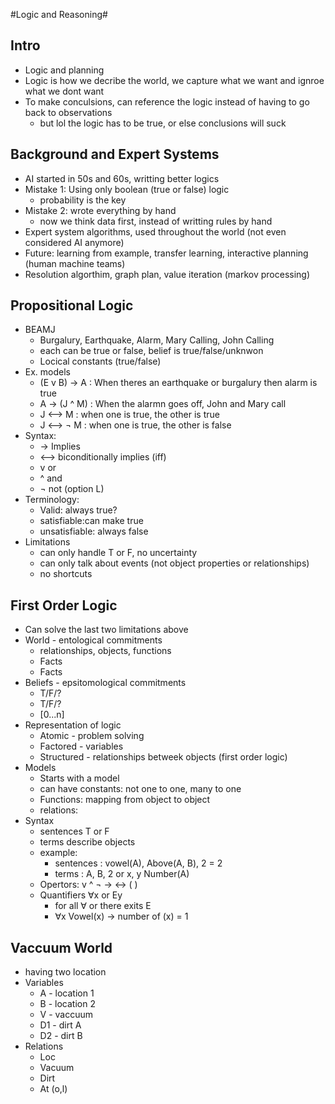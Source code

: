 #Logic and Reasoning#

## Intro ##
  * Logic and planning 
  * Logic is how we decribe the world, we capture what we want and ignroe what we dont want
  * To make conculsions, can reference the logic instead of having to go back to observations 
    * but lol the logic has to be true, or else conclusions will suck 

## Background and Expert Systems ##
  * AI started in 50s and 60s, writting better logics 
  * Mistake 1: Using only boolean (true or false) logic 
    * probability is the key
  * Mistake 2: wrote everything by hand
    * now we think data first, instead of writting rules by hand
  * Expert system algorithms, used throughout the world (not even considered AI anymore)
  * Future: learning from example, transfer learning, interactive planning (human machine teams)
  * Resolution algorthim, graph plan, value iteration (markov processing)

## Propositional Logic ##
  * BEAMJ
    * Burgalury, Earthquake, Alarm, Mary Calling, John Calling 
    * each can be true or false, belief is true/false/unknwon 
    * Locical constants (true/false) 
  * Ex. models   
    * (E v B) -> A : When theres an earthquake or burgalury then alarm is true 
    * A  -> (J ^ M) : When the alarmn goes off, John and Mary call 
    * J <--> M : when one is true, the other is true 
    * J <--> ¬ M : when one is true, the other is false
  * Syntax: 
    * -> Implies
    * <--> biconditionally implies (iff)
    * v or 
    * ^ and 
    * ¬ not (option L)
  * Terminology:
    * Valid: always true? 
    * satisfiable:can make true
    * unsatisfiable: always false 
  * Limitations
    * can only handle T or F, no uncertainty 
    * can only talk about events (not object properties or relationships)
    * no shortcuts 

## First Order Logic ##
  * Can solve the last two limitations above
  * World - entological commitments 
    * relationships, objects, functions
    * Facts
    * Facts
  * Beliefs - epsitomological commitments
    * T/F/?
    * T/F/?
    * [0...n]
  * Representation of logic
    * Atomic - problem solving 
    * Factored - variables 
    * Structured - relationships betweek objects (first order logic)
  * Models
    * Starts with a model
    * can have constants: not one to one, many to one 
    * Functions: mapping from object to object 
    * relations: 
  * Syntax
    * sentences T or F
    * terms describe objects 
    * example:
      * sentences :  vowel(A), Above(A, B), 2 = 2 
      * terms : A, B, 2 or x, y Number(A)
    * Opertors: v ^ ¬ -> <-> ( )
    * Quantifiers ∀x or Ey 
      * for all ∀ or there exits E 
      * ∀x Vowel(x) -> number of (x) = 1

## Vaccuum World ##
  * having two location 
  * Variables
    * A - location 1
    * B - location 2
    * V - vaccuum
    * D1 - dirt A 
    * D2 - dirt B 
  * Relations
    * Loc
    * Vacuum
    * Dirt
    * At (o,l) 

